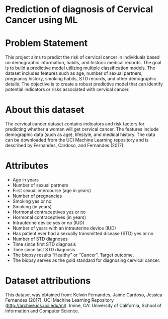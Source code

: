 # Prediction of diagnosis of Cervical Cancer using ML

# Problem Statement
This project aims to predict the risk of cervical cancer in individuals based on demographic information, habits, and historic medical records. The goal is to build a predictive model utilizing multiple classification models. The dataset includes features such as age, number of sexual partners, pregnancy history, smoking habits, STD records, and other demographic details. The objective is to create a robust predictive model that can identify potential indicators or risks associated with cervical cancer.

# About this dataset
The cervical cancer dataset contains indicators and risk factors for predicting whether a woman will get cervical cancer. The features include demographic data (such as age), lifestyle, and medical history. The data can be downloaded from the UCI Machine Learning repository and is described by Fernandes, Cardoso, and Fernandes (2017).

# Attributes
 - Age in years
 - Number of sexual partners
 - First sexual intercourse (age in years)
 - Number of pregnancies
 - Smoking yes or no
 - Smoking (in years)
 - Hormonal contraceptives yes or no
 - Hormonal contraceptives (in years)
 - Intrauterine device yes or no (IUD)
 - Number of years with an intrauterine device (IUD)
 - Has patient ever had a sexually transmitted disease (STD) yes or no
 - Number of STD diagnoses
 - Time since first STD diagnosis
 - Time since last STD diagnosis
 - The biopsy results “Healthy” or “Cancer”. Target outcome.
 - The biopsy serves as the gold standard for diagnosing cervical cancer.

# Dataset attributions
This dataset was obtained from: Kelwin Fernandes, Jaime Cardoso, Jessica Fernandes (2017). UCI Machine Learning Repository (http://archive.ics.uci.edu/ml). Irvine, CA: University of California, School of Information and Computer Science.
